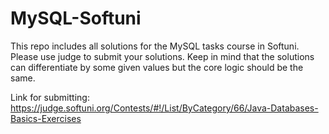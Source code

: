 # MySQL-Softuni
This repo includes all solutions for the MySQL tasks course in Softuni.
Please use judge to submit your solutions. Keep in mind that the solutions can differentiate by some given values but the core logic should be the same.

Link for submitting: 
https://judge.softuni.org/Contests/#!/List/ByCategory/66/Java-Databases-Basics-Exercises

